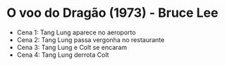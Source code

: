 # O voo do Dragão (1973) - Bruce Lee

- Cena 1: Tang Lung aparece no aeroporto
- Cena 2: Tang Lung passa vergonha no restaurante
- Cena 3: Tang Lung e Colt se encaram
- Cena 4: Tang Lung derrota Colt
